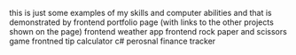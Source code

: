 this is just some examples of my skills and computer abilities and that is demonstrated by
frontend portfolio page (with links to the other projects shown on the page)
frontend weather app
frontend rock paper and scissors game 
frontned tip calculator 
c# perosnal finance tracker 

